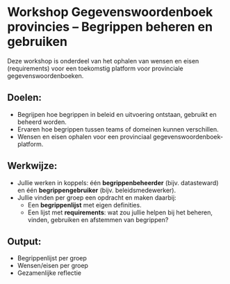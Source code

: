# Workshop Gegevenswoordenboek provincies – Begrippen beheren en gebruiken 

Deze workshop is onderdeel van het ophalen van wensen en eisen (requirements) voor een toekomstig platform voor provinciale gegevenswoordenboeken.

## Doelen:
- Begrijpen hoe begrippen in beleid en uitvoering ontstaan, gebruikt en beheerd worden.
- Ervaren hoe begrippen tussen teams of domeinen kunnen verschillen.
- Wensen en eisen ophalen voor een provinciaal gegevenswoordenboek-platform.

## Werkwijze:
- Jullie werken in koppels: één **begrippenbeheerder** (bijv. datasteward) en één **begrippengebruiker** (bijv. beleidsmedewerker).
- Jullie vinden per groep een opdracht en maken daarbij:
  - Een **begrippenlijst** met eigen definities.
  - Een lijst met **requirements**: wat zou jullie helpen bij het beheren, vinden, gebruiken en afstemmen van begrippen?

## Output:
- Begrippenlijst per groep
- Wensen/eisen per groep
- Gezamenlijke reflectie
